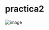 # practica2
![image](https://github.com/papinick/practica2/assets/131616428/8b36694a-3f53-4a8f-8744-0f3df747f48e)
